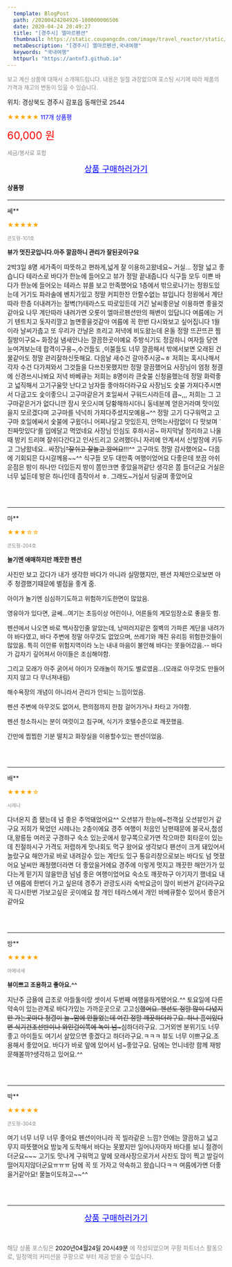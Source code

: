 ```yaml
---
  template: BlogPost
  path: /20200424204926-100000006506
  date: 2020-04-24 20:49:27
  title: "[경주시] 엘마르펜션"
  thumbnail: https://static.coupangcdn.com/image/travel_reactor/static/booking/image/pension/ddnayo/aa56bf3c-c6e5-4dd3-a8df-76fb751cdbd2.jpg
  metaDescription: "[경주시] 엘마르펜션,국내여행"
  keywords: "국내여행"
  httpurl: "https://antnf3.github.io"
---
```

  
<span style="color: #888;font-size:0.8rem">보고 계신 상품에 대해서 소개해드립니다.
내용은 일절 과장없으며 포스팅 시기에 따라 제품의 가격과 재고의 변동이 있을 수 있습니다.</span>
  
<span style="font-size: 0.9rem;">위치: 경상북도 경주시 감포읍 동해안로 2544</span>
  
<span style="color: orange;">★★★★★</span> <span style="color: blue;font-size: 0.85rem;">117개 상품평</span>
  
<span style="color: red;font-size: 1.5rem;">60,000 원</span>
  
<span style="color: #888;font-size:0.8rem">세금/봉사료 포함</span>





<p align="center"><a href="http://me2.do/FEthuGHq" style="font-size: 1.2rem; color: blue;">상품 구매하러가기</a></p>

#### 상품평
  
---
  
쎄**
    
<span style="color: orange;">★★★★★</span>
    
<span style="color: #888;font-size:0.7rem">콘도형-101호</span>
    
<span style="font-size:0.85rem">**뷰가 멋진곳입니다.아주 깔끔하니 관리가 잘된곳이구요**</span>
    
<span style="font-size: 0.9rem;">2박3일 8명 세가족이 따뜻하고 편하게,넓게 잘 이용하고왔네요~
거실...  정말 넓고  좋습니다
테라스로 바다가 한눈에 들어오고 뷰가 정말 끝내줍니다
식구들 모두 이쁜 바다가 한눈에 들어오는 테라스 뷰를 보고 만족했어요
1층에서 밖으로나가는 정원도있는데 거기도 파라솔에 벤치가있고 정말 커피한잔 안할수없는 뷰입니다
정원에서 계단따라 한층 더내려가는 절벽(?)테라스도 따로있든데 거긴 날씨좋은날 이용하면 좋을것같아요
나무 계단따라  내려가면 오롯이 엘마르펜션만의 해변이 있답니다
여름에는 거기 텐트치고 돗자리깔고 놀면좋을것같아 여름에 꼭 한번 다시와보고 싶어집니다
1월이라 날씨가춥고 또 우리가 간날은 흐리고 저녁에 비도왔는데 온돌 정말 뜨끈뜨끈 찜질방이구요~
화장실 냄새안나는 깔끔한곳이예요
주방식기도 정갈하니 여자들  당연 눈여겨보는데 합격이구용~,수건들도 ,이불들도 너무 깔끔해서 밖에서보면 오래된 건물같아도 정말 관리잘하신듯해요.
다음날 새수건 갈아주시궁~ㅎ 저희는 혹시나해서 각자 수건 다가져와서 그것들을 다쓰진못했지만 정말 깔끔했어요
사장님이 엄청 청결에 신경쓰시나봐요
저녁 바베큐는 저희는 8명이라 큰숯불 신청을했는데 정말 화력좋고 넓직해서 고기구울맛 난다고 남자들 좋아하더라구요
사장님도 숯불 가져다주시면서 다굽고도 숯이좋으니 고구마같은거 호일싸서 구워드시라든데 큽~,,, 저희는 그 고구마같은거가 없다니깐 잠시 웃으시며 당황해하시더니 동네분께 얻은거라며 맛이있을지 모르겠다며 고구마를 넉넉히 가져다주셨지모예용~^^
정말 고기 다구워먹고 고구마 호일에싸서 숯불에 구윘더니 어찌나달고 맛있든지, 안먹는사람없이 다 맛보며 `진짜맛있다'를 입에달고 먹었네요
사장님 인심도 후하시공~  마지막날 정리하고 나올때 방키 드리며 잘쉬다간다고 인사드리고 오려했더니 자리에 안계셔서 신발장에 키두고 그냥왔네요..
싸장님~~"잘쉬고 잘놀고 왔어요~~!!!^^
고구마도 정말 감사했어요~
다음에 기회되믄 다시갈께용~~^^
식구들 모두 대만족 여행이었어요
다좋은데 쪼끔 아쉬운점은 방이 하나만 더있든지 방이 쫌만크면 좋았을꺼같단 생각은 쫌 들더군요
거실은 너무 넓든데 방은 하나인데 좀작아서 ㅎ.
그래도~거실서 딩굴며 좋았어요</span>
    
<br>
<br>

---
  
마**
    
<span style="color: orange;">★★★☆☆</span>
    
<span style="color: #888;font-size:0.7rem">콘도형-204호</span>
    
<span style="font-size:0.85rem">**놀기엔 애매하지만 깨끗한 펜션**</span>
    
<span style="font-size: 0.9rem;">사진만 보고 갔다가 내가 생각한 바다가 아니라 실망했지만, 펜션 자체만으로보면 아주 청결했기때문에 별점을 좋게 줌.

아이가 놀기엔 심심하기도하고 위험하기도한면이 많았음.

영유아가 있다면, 글쎄...여기는 초등이상 어린이나, 어른들의 계모임장소로 좋을듯 함.

펜션에서 나오면 바로 백사장인줄 알았는데, 낭떠러지같은 절벽의 가파른 계단을 내려가야 바다였고, 바다 주변에 정말 아무것도 없었으며, 쓰레기와 깨진 유리등 위험한것들이 많았음.
특히 이안류 위험지역이라 노는 내내 마음이 불안해 바다는 못들어갔음.-- 바다가 갑자기 깊어져서 아이들은 조심해야함.

그리고 모래가 아주 굵어서 아이가 모래놀이 하기도 별로였음...(모래로 아무것도 만들어지지 않고 다 무너져내림)

해수욕장의 개념이 아니라서 관리가 안되는 느낌이었음.

펜션 주변에 아무것도 없어서, 편의점까지 한참 걸어가거나 차타고 가야함.

펜션 청소하시는 분이 여럿이고 침구며, 식기가 호텔수준으로 깨끗했음.

간만에 찝찝한 기분 떨치고 화장실을 이용할수있는 펜션이었음.</span>
    
<br>
<br>

---
  
배**
    
<span style="color: orange;">★★★★☆</span>
    
<span style="color: #888;font-size:0.7rem">시레나</span>
    

    
<span style="font-size: 0.9rem;">다녀온지 좀 됐는데 넘 좋은 추억돼었어요^^
오션뷰가 한눈에~전객실 오션뷰인거 같구요
저희가 묵었던 시레나는 2층이에요 경주 여행이 처음인 
남편때문에 불국사,첨성대,왕릉등 여러곳 구경하구
숙소 있는곳에서 항구쪽으로가면 작으마한 회타운이 있는데
친절하시구 가격도 저렴하게 맛나회도 먹구 왔어요
생각보다 팬션이 크게 돼있어서 놀랐구요 해안가로 바로 내려갈수 있는 계단도 있구 통유리창으로보는 바다도 넘
멋졌어요 날씨만 쾌청했더라면 더 좋았을거에요
경주에 이렇게 멋지고 깨끗한 해안가가 있다는게 믿기지 않을만큼 넘넘 좋은 여행이었어요
숙소도 깨끗하구 아기자기 했네요 내년 여름에 한번더 가고 
싶은데 경주가 관광도시라 숙박요금이 많이 비싼거 같더라구요  꼭 다시한번 가보고싶은 곳이에요
참 개인 테라스에서 개인 바베큐할수 있어서 좋은거 같아요</span>
    
<br>
<br>

---
  
방**
    
<span style="color: orange;">★★★★★</span>
    
<span style="color: #888;font-size:0.7rem">아메네세</span>
    
<span style="font-size:0.85rem">**뷰이쁘고 조용하고 좋아요.^^**</span>
    
<span style="font-size: 0.9rem;">지난주 금욜에  급조로 아들둘이랑  셋이서 두번째 여행을하게됐어요.^^
토요일에 다른약속이 있는관계로 바다가있는 가까운곳으로 고고싱~~했어요.
펜션도 정말 많이 다녔지만 가는곳마다 청결이 늘~맘에 안들었는데
여긴 정말 깨끗하더라구요.
하나 흠이있다면 식기건조선반이나 와인걸이쪽에 녹이 넘~~~심하더라구요.
그거외엔 분위기도 너무좋고 아이들도 여기서 살았으면 좋겠다고 하더라구요.ㅋㅋㅋ
뷰도 너무 이쁘구요.조용해서 좋았어요.
바다가 바로 앞에 있어서 넘~좋았구요.
담에는 언니네랑 함께 재방문해볼까?생각하고 있어요.^^</span>
    
<br>
<br>

---
  
박**
    
<span style="color: orange;">★★★★★</span>
    
<span style="color: #888;font-size:0.7rem">콘도형-304호</span>
    

    
<span style="font-size: 0.9rem;">여기 너무 너무 너무 좋아요
펜션이아니라 꼭 빌라같은 느낌?
안에는 깔끔하고 넓고 무지 따뜻했어요
밤늦게 도착해서 바다는 못봤지만
일어나자마자 바다를 보니 절경이더군요~~~
고기도 맛나게 구워먹고 앞에 모래사장으로가서
사진도 많이 찍고 발길이 떨어지지않더군요ㅠㅠㅠ
담에 꼭 또 가자고 약속하고 왔습니다ㅋㅋ
여름에가면 더좋을거같아요! 물놀이도하고~~^^</span>
    
<br>
<br>


  
---
  
<p align="center"><a href="http://me2.do/FEthuGHq" style="font-size: 1.2rem; color: blue;">상품 구매하러가기</a></p>
  
<br>
  
<span style="font-size: 0.85rem; color: #888;">해당 상품 포스팅은 <span style="color: #000;"> 2020년04월24일 20시49분 </span> 에 작성되었으며 쿠팡 파트너스 활동으로, 일정액의 커미션을 쿠팡으로 부터 제공 받을 수 있습니다.</span>